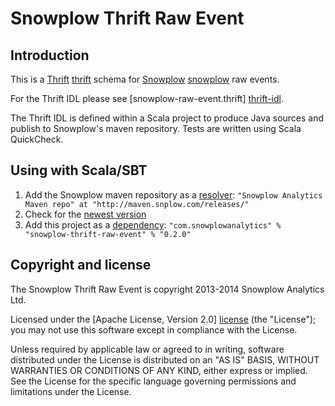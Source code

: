 # Snowplow Thrift Raw Event

## Introduction

This is a [Thrift] [thrift] schema for [Snowplow] [snowplow] raw events.

For the Thrift IDL please see [snowplow-raw-event.thrift] [thrift-idl].

The Thrift IDL is defined within a Scala project to produce Java sources
and publish to Snowplow's maven repository. Tests are written using Scala QuickCheck.

## Using with Scala/SBT

1. Add the Snowplow maven repository as a [resolver][dependencies]:
   `"Snowplow Analytics Maven repo" at "http://maven.snplow.com/releases/"`
2. Check for the [newest version][versions]
3. Add this project as a [dependency][dependencies]:
   `"com.snowplowanalytics" % "snowplow-thrift-raw-event" % "0.2.0"`

## Copyright and license

The Snowplow Thrift Raw Event is copyright 2013-2014 Snowplow Analytics Ltd.

Licensed under the [Apache License, Version 2.0] [license] (the "License");
you may not use this software except in compliance with the License.

Unless required by applicable law or agreed to in writing, software
distributed under the License is distributed on an "AS IS" BASIS,
WITHOUT WARRANTIES OR CONDITIONS OF ANY KIND, either express or implied.
See the License for the specific language governing permissions and
limitations under the License.

[snowplow]: http://snowplowanalytics.com
[thrift]: http://thrift.apache.org

[thrift-idl]: https://github.com/snowplow/snowplow/blob/feature/scala-rt-coll/2-collectors/thrift-raw-event/src/main/thrift/snowplow-raw-event.thrift
[dependencies]: http://www.scala-sbt.org/release/docs/Getting-Started/Library-Dependencies.html
[versions]: http://maven.snplow.com/releases/com/snowplowanalytics/snowplow-thrift-raw-event/

[license]: http://www.apache.org/licenses/LICENSE-2.0
